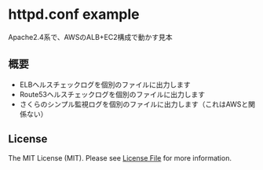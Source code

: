 # httpd.conf example

Apache2.4系で、AWSのALB+EC2構成で動かす見本

## 概要

* ELBヘルスチェックログを個別のファイルに出力します
* Route53ヘルスチェックログを個別のファイルに出力します
* さくらのシンプル監視ログを個別のファイルに出力します（これはAWSと関係ない）

## License

The MIT License (MIT). Please see [License File](LICENSE.md) for more information.